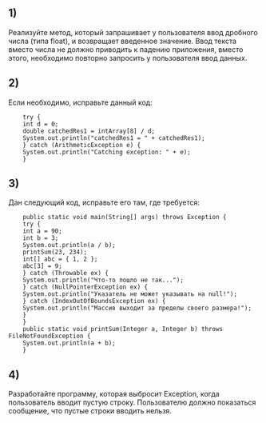 ## 1)
Реализуйте метод, который запрашивает у пользователя ввод дробного числа (типа float), и возвращает введенное значение. 
Ввод текста вместо числа не должно приводить к падению приложения, вместо этого, необходимо повторно запросить у пользователя ввод данных.
## 2)  
Если необходимо, исправьте данный код:
        
        try {
        int d = 0;
        double catchedRes1 = intArray[8] / d;
        System.out.println("catchedRes1 = " + catchedRes1);
        } catch (ArithmeticException e) {
        System.out.println("Catching exception: " + e);
        }

## 3)
Дан следующий код, исправьте его там, где требуется:

        public static void main(String[] args) throws Exception {
        try {
        int a = 90;
        int b = 3;
        System.out.println(a / b);
        printSum(23, 234);
        int[] abc = { 1, 2 };
        abc[3] = 9;
        } catch (Throwable ex) {
        System.out.println("Что-то пошло не так...");
        } catch (NullPointerException ex) {
        System.out.println("Указатель не может указывать на null!");
        } catch (IndexOutOfBoundsException ex) {
        System.out.println("Массив выходит за пределы своего размера!");
        }
        }
        public static void printSum(Integer a, Integer b) throws FileNotFoundException {
        System.out.println(a + b);
        }

## 4)
Разработайте программу, которая выбросит Exception, когда пользователь вводит пустую строку. Пользователю должно показаться сообщение, что пустые строки вводить нельзя.